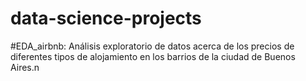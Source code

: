 # data-science-projects

#EDA_airbnb: Análisis exploratorio de datos acerca de los precios de diferentes tipos de alojamiento en los barrios de la ciudad de Buenos Aires.n
